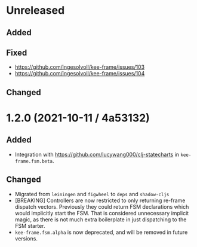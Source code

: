 # Unreleased

## Added

## Fixed
- https://github.com/ingesolvoll/kee-frame/issues/103
- https://github.com/ingesolvoll/kee-frame/issues/104

## Changed

# 1.2.0 (2021-10-11 /  4a53132)

## Added
- Integration with https://github.com/lucywang000/clj-statecharts in `kee-frame.fsm.beta`.

## Changed
- Migrated from `leiningen` and `figwheel` to `deps` and `shadow-cljs`
- [BREAKING] Controllers are now restricted to only returning re-frame dispatch
  vectors. Previously they could return FSM declarations which would implicitly start the FSM.
  That is considered unnecessary implicit magic, as there is not much extra boilerplate in just dispatching
  to the FSM starter.
- `kee-frame.fsm.alpha` is now deprecated, and will be removed in future versions.
